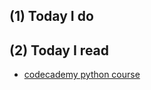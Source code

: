 ## (1) Today I do

## (2) Today I read

- [codecademy python course](https://www.codecademy.com/learn)